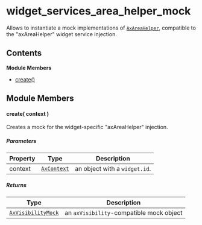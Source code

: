 
# <a id="widget_services_area_helper_mock"></a>widget_services_area_helper_mock

Allows to instantiate a mock implementations of [`AxAreaHelper`](runtime.widget_services.md), compatible to the "axAreaHelper"
widget service injection.

## Contents

**Module Members**

- [create()](#create)

## Module Members

#### <a id="create"></a>create( context )

Creates a mock for the widget-specific "axAreaHelper" injection.

##### Parameters

| Property | Type | Description |
| -------- | ---- | ----------- |
| context | [`AxContext`](runtime.widget_services.md#AxContext) |  an object with a `widget.id`. |

##### Returns

| Type | Description |
| ---- | ----------- |
| [`AxVisibilityMock`](testing.widget_services_visibility_mock.md#AxVisibilityMock) |  an `axVisibility`-compatible mock object |
